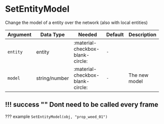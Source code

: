 # SetEntityModel
Change the model of a entity over the network (also with local entities)

| Argument              | Data Type                            | Needed                    | Default         | Description
| ----------------------| ------------------------------------ | ------------------------- |-----------------|-------------
| `entity`                | entity | :material-checkbox-blank-circle: | `-` | 
| `model`                | string/number | :material-checkbox-blank-circle: | `-` | The new model


!!! success ""
    Dont need to be called every frame
---
??? example
    ```
    SetEntityModel(obj, "prop_weed_01")
    ```
